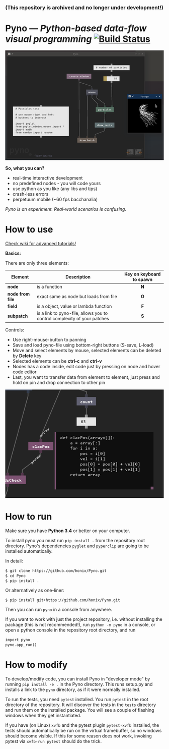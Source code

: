### (This repository is archived and no longer under development!)
# Pyno — *Python-based data-flow visual programming* [![Build Status](https://travis-ci.com/honix/Pyno.svg?branch=master)](https://travis-ci.com/honix/Pyno)
![Pyno](docs/screenshots/particles.png)

**So, what you can?**
- real-time interactive development
- no predefined nodes - you will code yours 
- use python as you like (any libs and tips)
- crash-less errors
- perpetuum mobile (~60 fps bacchanalia)

*Pyno is an experiment. Real-world scenarios is confusing.*

# How to use

[Check wiki for advanced tutorials!](https://github.com/honix/Pyno/wiki)

**Basics:**

There are only three elements:

| Element | Description | Key on keyboard to spawn |
|-|-|:-:|
| **node** | is a function | **N** |
| **node from file** | exact same as node but loads from file | **O** |
| **field** | is a object, value or lambda function | **F** |
| **subpatch** | is a link to pyno-file, allows you to control complexity of your patches | **S** |

Controls:
- Use right-mouse-button to panning
- Save and load pyno-file using bottom-right buttons (S-save, L-load)
- Move and select elements by mouse, selected elements can be deleted by **Delete** key
- Selected elements can be **ctrl-c** and **ctrl-v**
- Nodes has a code inside, edit code just by pressing on node and hover code editor
- Last, you want to transfer data from element to element, just press and hold on pin and drop connection to other pin

![Pyno](docs/screenshots/edit.png)

# How to run
Make sure you have **Python 3.4** or better on your computer.

To install pyno you must run ```pip install .``` from the repository root directory.
Pyno's dependencies `pyglet` and `pyperclip` are going to be installed automatically.

In detail:
```
$ git clone https://github.com/honix/Pyno.git
$ cd Pyno
$ pip install .
```
Or alternatively as one-liner:
```
$ pip install git+https://github.com/honix/Pyno.git
```

Then you can run ```pyno``` in a console from anywhere. 

If you want to work with just the project repository, i.e. without installing the package (this is not recommended!), run `python -m pyno` in a console, or open a python console in the repository root directory, and run
```
import pyno
pyno.app_run()
```

# How to modify

To develop/modify code, you can install Pyno in "developer mode" by running `pip install -e .` in the Pyno directory. 
This runs setup.py and installs a link to the `pyno` directory, as if it were normally installed.

To run the tests, you need `pytest`  installed. 
You run `pytest` in the root directory of the repository. 
It will discover the tests in the `tests` directory and run them on the installed package. 
You will see a couple of flashing windows when they get instantiated.

If you have (on Linux) `xvfb` and the pytest plugin `pytest-xvfb` installed, the tests should automatically be run on the virtual framebuffer, so no windows should become visible. 
If this for some reason does not work, invoking pytest via `xvfb-run pytest` should do the trick.
